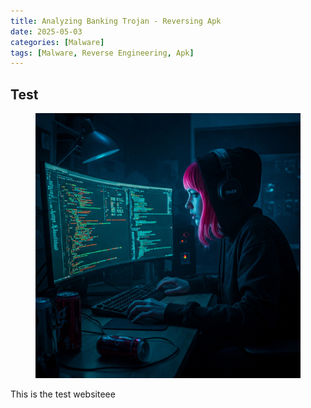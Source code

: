 ```yaml
---
title: Analyzing Banking Trojan - Reversing Apk
date: 2025-05-03
categories: [Malware]
tags: [Malware, Reverse Engineering, Apk]
---
```


## Test

<figure><img src="/assets/Malware/Banking-Analysis.jpg" alt="Banner"></figure>


This is the test websiteee
